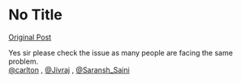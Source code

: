 # No Title

[Original Post](https://discourse.onlinedegree.iitm.ac.in/t/169029/524)

<p>Yes sir please check the issue as many people are facing the same problem.<br>
<a class="mention" href="/u/carlton">@carlton</a> , <a class="mention" href="/u/jivraj">@Jivraj</a> , <a class="mention" href="/u/saransh_saini">@Saransh_Saini</a></p>